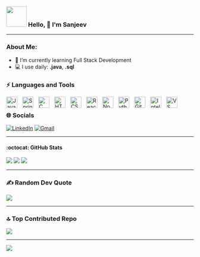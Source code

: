 <!--
**SJ1975/SJ1975** is a ✨ _special_ ✨ repository because its `README.md` (this file) appears on your GitHub profile.
-->

### <img src="https://github.com/TheDudeThatCode/TheDudeThatCode/blob/master/Assets/Developer.gif" width="55" /> Hello, 👋 I'm Sanjeev
---
### About Me:
- 🌱 I’m currently learning Full Stack Development
- 💻 I use daily: **.java**, **.sql**

### ⚡ Languages and Tools
<img align="left" alt="Java" width="30px" style="padding-right:10px;" src="https://cdn.jsdelivr.net/gh/devicons/devicon/icons/java/java-original.svg"/>
<img align="left" alt="Spring Boot" width="30px" style="padding-right:10px;" src="https://cdn.jsdelivr.net/gh/devicons/devicon/icons/spring/spring-original.svg" />
<img align="left" alt="C" width="30px" style="padding-right:10px;" src="https://cdn.jsdelivr.net/gh/devicons/devicon/icons/c/c-original.svg"/>
<img align="left" alt="HTML" width="30px" style="padding-right:10px;" src="https://cdn.jsdelivr.net/gh/devicons/devicon/icons/html5/html5-plain.svg" />
<img align="left" alt="CSS" width="30px" style="padding-right:10px;" src="https://cdn.jsdelivr.net/gh/devicons/devicon/icons/css3/css3-plain.svg" />
<img align="left" alt="React" width="30px" style="padding-right:10px;" src="https://cdn.jsdelivr.net/gh/devicons/devicon/icons/react/react-original.svg" />
<img align="left" alt="NodeJS" width="30px" style="padding-right:10px;" src="https://cdn.jsdelivr.net/gh/devicons/devicon/icons/nodejs/nodejs-original.svg" />
<img align="left" alt="Python" width="30px" style="padding-right:10px;" src="https://cdn.jsdelivr.net/gh/devicons/devicon/icons/python/python-plain.svg" />
<img align="left" alt="Git" width="30px" style="padding-right:10px;" src="https://cdn.jsdelivr.net/gh/devicons/devicon/icons/git/git-original.svg" />
<img align="left" alt="IntelliJ IDEA" width="30px" style="padding-right:10px;" src="https://cdn.jsdelivr.net/gh/devicons/devicon/icons/intellij/intellij-original.svg"/>
<img align="left" alt="VS Code" width="30px" style="padding-right:10px;" src="https://cdn.jsdelivr.net/gh/devicons/devicon/icons/vscode/vscode-original.svg"/>

<br/>

### 🌐 Socials
[![LinkedIn](https://img.shields.io/badge/LinkedIn-%230077B5.svg?logo=linkedin&logoColor=white)](https://linkedin.com/in/https://www.linkedin.com/in/sanjeevk1964/)
[![Gmail](https://img.shields.io/badge/Gmail-D14836?logo=gmail&logoColor=white)](mailto:sanjeevksharma495@gmail.com)

---

<!-- ### 📊 GitHub Stats -->
#### :octocat: GitHub Stats
![](https://github-readme-stats.vercel.app/api?username=SJ1975&theme=shadow_blue&hide_border=false&include_all_commits=false&count_private=false) ![](https://github-readme-streak-stats.herokuapp.com/?user=SJ1975&theme=shadow_blue&hide_border=false)
![](https://github-readme-stats.vercel.app/api/top-langs/?username=SJ1975&theme=shadow_blue&hide_border=false&include_all_commits=false&count_private=false&layout=compact)

---

### ✍️ Random Dev Quote
![](https://quotes-github-readme.vercel.app/api?type=horizontal&theme=radical)

---

### 🔝 Top Contributed Repo
![](https://github-contributor-stats.vercel.app/api?username=SJ1975&limit=5&theme=shadow_blue&combine_all_yearly_contributions=true)

---
[![](https://visitcount.itsvg.in/api?id=SJ1975&icon=0&color=0)](https://visitcount.itsvg.in)

<!-- Proudly created with GPRM ( https://gprm.itsvg.in ) -->
